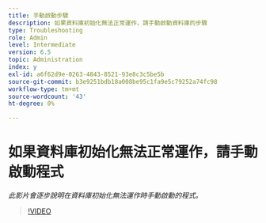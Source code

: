```yaml
---
title: 手動啟動步驟
description: 如果資料庫初始化無法正常運作，請手動啟動資料庫的步驟
type: Troubleshooting
role: Admin
level: Intermediate
version: 6.5
topic: Administration
index: y
exl-id: a6f62d9e-0263-4843-8521-93e8c3c5be5b
source-git-commit: b3e9251bdb18a008be95c1fa9e5c79252a74fc98
workflow-type: tm+mt
source-wordcount: '43'
ht-degree: 0%

---
```


# 如果資料庫初始化無法正常運作，請手動啟動程式

*此影片會逐步說明在資料庫初始化無法運作時手動啟動的程式。*

>[!VIDEO](https://video.tv.adobe.com/v/335515?quality=12&learn=on)
